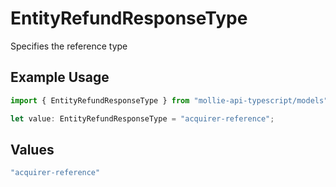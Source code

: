 # EntityRefundResponseType

Specifies the reference type

## Example Usage

```typescript
import { EntityRefundResponseType } from "mollie-api-typescript/models";

let value: EntityRefundResponseType = "acquirer-reference";
```

## Values

```typescript
"acquirer-reference"
```